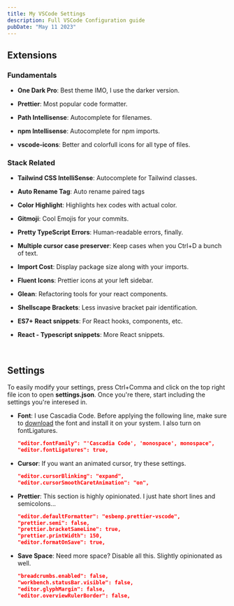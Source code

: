 ```yaml
---
title: My VSCode Settings
description: Full VSCode Configuration guide
pubDate: "May 11 2023"
---
```


## Extensions

### Fundamentals

- **One Dark Pro**: Best theme IMO, I use the darker version.

- **Prettier**: Most popular code formatter.

- **Path Intellisense**: Autocomplete for filenames.

- **npm Intellisense**: Autocomplete for npm imports.

- **vscode-icons**: Better and colorfull icons for all type of files.

### Stack Related

- **Tailwind CSS IntelliSense**: Autocomplete for Tailwind classes.

- **Auto Rename Tag**: Auto rename paired tags

- **Color Highlight**: Highlights hex codes with actual color.

- **Gitmoji**: Cool Emojis for your commits.

- **Pretty TypeScript Errors**: Human-readable errors, finally.

- **Multiple cursor case preserver**: Keep cases when you Ctrl+D a bunch of text.

- **Import Cost**: Display package size along with your imports.

- **Fluent Icons**: Prettier icons at your left sidebar.

- **Glean**: Refactoring tools for your react components.

- **Shellscape Brackets**: Less invasive bracket pair identification.

- **ES7+ React snippets**: For React hooks, components, etc.

- **React - Typescript snippets**: More React snippets.

<br>

## Settings

To easily modify your settings, press Ctrl+Comma and click on the top right file icon to open **settings.json**.
Once you're there, start including the settings you're interesed in.

- **Font**: I use Cascadia Code. Before applying the following line, make sure to [download](https://github.com/microsoft/cascadia-code/releases/tag/v2111.01) the font and install it on your system. I also turn on fontLigatures.

  ```json title="settings.json"
  "editor.fontFamily": "'Cascadia Code', 'monospace', monospace",
  "editor.fontLigatures": true,
  ```

- **Cursor**: If you want an animated cursor, try these settings.

  ```json title="settings.json"
  "editor.cursorBlinking": "expand",
  "editor.cursorSmoothCaretAnimation": "on",
  ```

- **Prettier**: This section is highly opinionated. I just hate short lines and semicolons...

  ```json
  "editor.defaultFormatter": "esbenp.prettier-vscode",
  "prettier.semi": false,
  "prettier.bracketSameLine": true,
  "prettier.printWidth": 150,
  "editor.formatOnSave": true,
  ```

- **Save Space**: Need more space? Disable all this. Slightly opinionated as well.

  ```json title="settings.json"
  "breadcrumbs.enabled": false,
  "workbench.statusBar.visible": false,
  "editor.glyphMargin": false,
  "editor.overviewRulerBorder": false,
  ```
